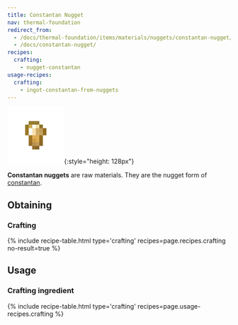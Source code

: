 ```yaml
---
title: Constantan Nugget
nav: thermal-foundation
redirect_from:
  - /docs/thermal-foundation/items/materials/nuggets/constantan-nugget/
  - /docs/constantan-nugget/
recipes:
  crafting:
    - nugget-constantan
usage-recipes:
  crafting:
    - ingot-constantan-from-nuggets
---
```


![Constantan nugget](/assets/images/thermal-foundation/nugget-constantan.png){:style="height: 128px"}


**Constantan nuggets** are raw materials. They are the nugget form of
[constantan](/docs/constantan-ingot/).


Obtaining
---------

### Crafting
{% include recipe-table.html type='crafting' recipes=page.recipes.crafting no-result=true %}


Usage
-----

### Crafting ingredient
{% include recipe-table.html type='crafting' recipes=page.usage-recipes.crafting %}
